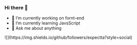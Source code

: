 ### Hi there 👋

- 🔭 I’m currently working on fornt-end 
- 🌱 I’m currently learning JavsScript
- 💬 Ask me about anything
<im src = "https://img.shields.io/github/followers/expectta?style=social">
![](https://img.shields.io/github/followers/expectta?style=social)

